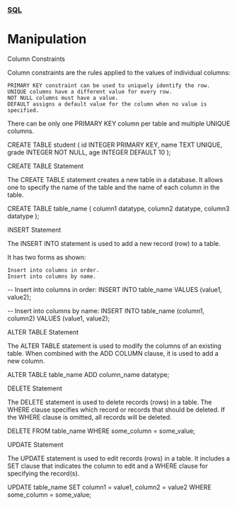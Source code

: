 ### [SQL](./README.md)
# Manipulation

Column Constraints

Column constraints are the rules applied to the values of individual columns:

    PRIMARY KEY constraint can be used to uniquely identify the row.
    UNIQUE columns have a different value for every row.
    NOT NULL columns must have a value.
    DEFAULT assigns a default value for the column when no value is specified.

There can be only one PRIMARY KEY column per table and multiple UNIQUE columns.

CREATE TABLE student (
  id INTEGER PRIMARY KEY,
  name TEXT UNIQUE,
  grade INTEGER NOT NULL,
  age INTEGER DEFAULT 10
);

CREATE TABLE Statement

The CREATE TABLE statement creates a new table in a database. It allows one to specify the name of the table and the name of each column in the table.

CREATE TABLE table_name (
  column1 datatype,
  column2 datatype,
  column3 datatype
);

INSERT Statement

The INSERT INTO statement is used to add a new record (row) to a table.

It has two forms as shown:

    Insert into columns in order.
    Insert into columns by name.

-- Insert into columns in order:
INSERT INTO table_name
VALUES (value1, value2);

-- Insert into columns by name:
INSERT INTO table_name (column1, column2)
VALUES (value1, value2);

ALTER TABLE Statement

The ALTER TABLE statement is used to modify the columns of an existing table. When combined with the ADD COLUMN clause, it is used to add a new column.

ALTER TABLE table_name
ADD column_name datatype;

DELETE Statement

The DELETE statement is used to delete records (rows) in a table. The WHERE clause specifies which record or records that should be deleted. If the WHERE clause is omitted, all records will be deleted.

DELETE FROM table_name
WHERE some_column = some_value;

UPDATE Statement

The UPDATE statement is used to edit records (rows) in a table. It includes a SET clause that indicates the column to edit and a WHERE clause for specifying the record(s).

UPDATE table_name
SET column1 = value1, column2 = value2
WHERE some_column = some_value;

